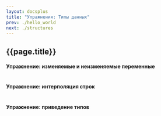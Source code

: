 ```yaml
---
layout: docsplus
title: "Упражнения: Типы данных"
prev: ./hello_world
next: ./structures
---
```


## {{page.title}}

#### Упражнение: изменяемые и неизменяемые переменные

```scala mdoc:scastie:Dqib9WWQSCuYNicqZuzOtw

```

#### Упражнение: интерполяция строк

```scala mdoc:scastie:fJg1TY8lSYScEUMTBNTaoA

```

#### Упражнение: приведение типов

```scala mdoc:scastie:xhZvfdnUTIO5hIfYlzZGyw

```
